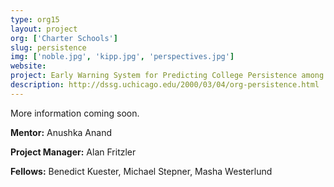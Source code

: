 ```yaml
---
type: org15
layout: project
org: ['Charter Schools']
slug: persistence
img: ['noble.jpg', 'kipp.jpg', 'perspectives.jpg']
website: 
project: Early Warning System for Predicting College Persistence among High School Students
description: http://dssg.uchicago.edu/2000/03/04/org-persistence.html
---
```


More information coming soon. 

<p><b>Mentor:</b> Anushka Anand

<p><b>Project Manager:</b> Alan Fritzler

<p><b>Fellows:</b> Benedict Kuester, Michael Stepner, Masha Westerlund
